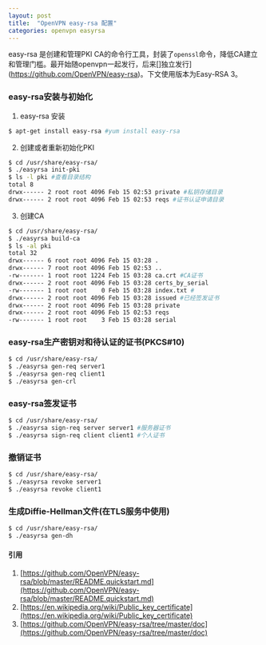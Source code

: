 ```yaml
---
layout: post
title:  "OpenVPN easy-rsa 配置"
categories: openvpn easyrsa
---
```


easy-rsa 是创建和管理PKI CA的命令行工具，封装了`openssl`命令，降低CA建立和管理门槛。最开始随openvpn一起发行，后来[]独立发行](https://github.com/OpenVPN/easy-rsa)。下文使用版本为Easy-RSA 3。

### easy-rsa安装与初始化
1. easy-rsa 安装
``` bash
$ apt-get install easy-rsa #yum install easy-rsa
```

2. 创建或者重新初始化PKI
``` bash
$ cd /usr/share/easy-rsa/
$ ./easyrsa init-pki
$ ls -l pki #查看目录结构
total 8
drwx------ 2 root root 4096 Feb 15 02:53 private #私钥存储目录
drwx------ 2 root root 4096 Feb 15 02:53 reqs #证书认证申请目录
```

3. 创建CA
``` bash
$ cd /usr/share/easy-rsa/
$ ./easyrsa build-ca
$ ls -al pki
total 32
drwx------ 6 root root 4096 Feb 15 03:28 .
drwx------ 7 root root 4096 Feb 15 02:53 ..
-rw------- 1 root root 1224 Feb 15 03:28 ca.crt #CA证书
drwx------ 2 root root 4096 Feb 15 03:28 certs_by_serial
-rw------- 1 root root    0 Feb 15 03:28 index.txt #
drwx------ 2 root root 4096 Feb 15 03:28 issued #已经签发证书
drwx------ 2 root root 4096 Feb 15 03:28 private
drwx------ 2 root root 4096 Feb 15 02:53 reqs
-rw------- 1 root root    3 Feb 15 03:28 serial
```

### easy-rsa生产密钥对和待认证的证书(PKCS#10)
```bash
$ cd /usr/share/easy-rsa/
$ ./easyrsa gen-req server1
$ ./easyrsa gen-req client1
$ ./easyrsa gen-crl
```

### easy-rsa签发证书
```bash
$ cd /usr/share/easy-rsa/
$ ./easyrsa sign-req server server1 #服务器证书
$ ./easyrsa sign-req client client1 #个人证书
```

### 撤销证书
```bash
$ cd /usr/share/easy-rsa/
$ ./easyrsa revoke server1
$ ./easyrsa revoke client1
```

### 生成Diffie-Hellman文件(在TLS服务中使用)
```bash
$ cd /usr/share/easy-rsa/
$ ./easyrsa gen-dh
```

#### 引用
1. [https://github.com/OpenVPN/easy-rsa/blob/master/README.quickstart.md](https://github.com/OpenVPN/easy-rsa/blob/master/README.quickstart.md)
2. [https://en.wikipedia.org/wiki/Public_key_certificate](https://en.wikipedia.org/wiki/Public_key_certificate)
3. [https://github.com/OpenVPN/easy-rsa/tree/master/doc](https://github.com/OpenVPN/easy-rsa/tree/master/doc)
